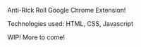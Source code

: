 Anti-Rick Roll Google Chrome Extension!

Technologies used: HTML, CSS, Javascript

WIP! More to come!
